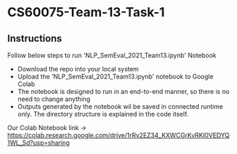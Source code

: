 # CS60075-Team-13-Task-1
## Instructions
Follow below steps to run 'NLP_SemEval_2021_Team13.ipynb' Notebook
* Download the repo into your local system
* Upload the 'NLP_SemEval_2021_Team13.ipynb' notebook to Google Colab
* The notebook is designed to run in an end-to-end manner, so there is no need to change anything
* Outputs generated by the notebook wil be saved in connected runtime only. The directory structure is explained in the code itself.

Our Colab Notebook link -> https://colab.research.google.com/drive/1rRv2EZ34_KXWCGrKvRKI0VEDYQ1WL_Sd?usp=sharing
